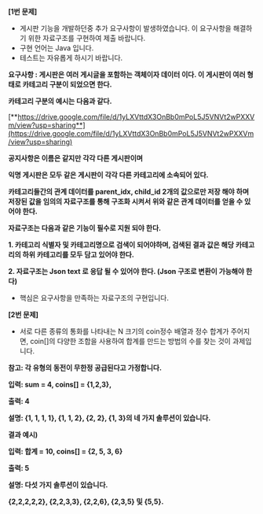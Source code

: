 **[1번 문제]**

- 게시판 기능을 개발하던중 추가 요구사항이 발생하였습니다. 이 요구사항을 해결하기 위한 자료구조를 구현하여 제출 바랍니다.
- 구현 언어는 Java 입니다.
- 테스트는 자유롭게 하시기 바랍니다.

**요구사항 : 게시판은 여러 게시글을 포함하는 객체이자 데이터 이다. 이 게시판이 여러 형태로 카테고리 구분이 되었으면 한다.**

**카테고리 구분의 예시는 다음과 같다.**

[**https://drive.google.com/file/d/1yLXVttdX3OnBb0mPoL5J5VNVt2wPXXVm/view?usp=sharing**](https://drive.google.com/file/d/1yLXVttdX3OnBb0mPoL5J5VNVt2wPXXVm/view?usp=sharing)

**공지사항은 이름은 같지만 각각 다른 게시판이며**

**익명 게시판은 모두 같은 게시판이 각각 다른 카테고리에 소속되어 있다.**

**카테고리들간의 관계 데이터를 parent_idx, child_id 2개의 값으로만 저장 해야 하며 저장된 값을 임의의 자료구조를 통해 구조화 시켜서 위와 같은 관계 데이터를 얻을 수 있어야 한다.**

**자료구조는 다음과 같은 기능이 필수로 지원 되야 한다.**

**1. 카테고리 식별자 및 카테고리명으로 검색이 되어야하며, 검색된 결과 값은 해당 카테고리의 하위 카테고리를 모두 담고 있어야 한다.**

**2. 자료구조는 Json text 로 응답 될 수 있어야 한다. (Json 구조로 변환이 가능해야 한다)**

- 핵심은 요구사항을 만족하는 자료구조의 구현입니다.

**[2번 문제]**

- 서로 다른 종류의 통화를 나타내는 N 크기의 coin정수 배열과 정수 합계가 주어지면, coin[]의 다양한 조합을 사용하여 합계를 만드는 방법의 수를 찾는 것이 과제입니다.

**참고: 각 유형의 동전이 무한정 공급된다고 가정합니다.**

**입력: sum = 4, coins[] = {1,2,3},**

**출력: 4**

**설명: {1, 1, 1, 1}, {1, 1, 2}, {2, 2}, {1, 3}의 네 가지 솔루션이 있습니다.**

**결과 예시)**

**입력: 합계 = 10, coins[] = {2, 5, 3, 6}**

**출력: 5**

**설명: 다섯 가지 솔루션이 있습니다.**

**{2,2,2,2,2}, {2,2,3,3}, {2,2,6}, {2,3,5} 및 {5,5}.**